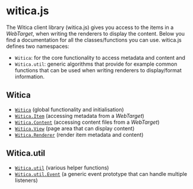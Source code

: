 # witica.js

The Witica client library (witica.js) gives you access to the items in a *WebTarget*, when writing the renderers to display the content. Below you find a documentation for all the classes/functions you can use. witica.js defines two namespaces:

* `Witica`: for the core functionality to access metadata and content and
* `Witica.util`: generic algorithms that provide for example common functions that can be used when writing renderers to display/format information.

## Witica
* [`Witica`](!doc/client/witica) (global functionality and initialisation)
* [`Witica.Item`](!doc/client/witica_item) (accessing metadata from a *WebTarget*)
* [`Witica.Content`](!doc/client/witica_content) (accessing content files from a *WebTarget*)
* [`Witica.View`](!doc/client/witica_view) (page area that can display content)
* [`Witica.Renderer`](!doc/client/witica_renderer) (render item metadata and content)

## Witica.util

* [`Witica.util`](!doc/client/witica_util) (various helper functions)
* [`Witica.util.Event`](!doc/client/witica_util_event) (a generic event prototype that can handle multiple listeners)